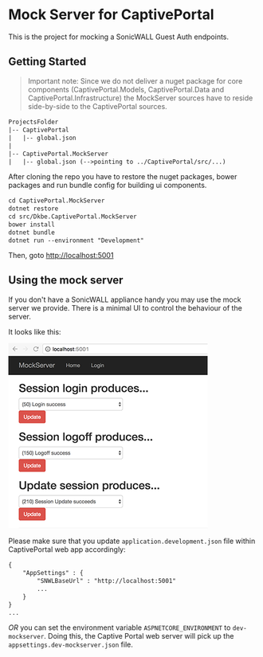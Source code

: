 # Mock Server for CaptivePortal

This is the project for mocking a SonicWALL Guest Auth endpoints.

## Getting Started

> Important note: Since we do not deliver a nuget package for core components (CaptivePortal.Models, CaptivePortal.Data and CaptivePortal.Infrastructure) the MockServer sources have to reside side-by-side to the CaptivePortal sources. 


```
ProjectsFolder
|-- CaptivePortal
|   |-- global.json
|
|-- CaptivePortal.MockServer
|   |-- global.json (-->pointing to ../CaptivePortal/src/...)
```

After cloning the repo you have to restore the nuget packages, bower packages and run bundle config for building ui components.

```
cd CaptivePortal.MockServer
dotnet restore
cd src/Dkbe.CaptivePortal.MockServer
bower install
dotnet bundle
dotnet run --environment "Development"
```

Then, goto [http://localhost:5001](http://localhost:5001)

## Using the mock server
If you don't have a SonicWALL appliance handy you may use the mock server we provide. There is a minimal UI to control the behaviour of the server. 

It looks like this:


![alt](misc/mockserver_ui.png)

Please make sure that you update `application.development.json` file within CaptivePortal web app accordingly: 
```
{
    "AppSettings" : {
        "SNWLBaseUrl" : "http://localhost:5001"
        ...
    }
}
...
```
_OR_ you can set the environment variable `ASPNETCORE_ENVIRONMENT` to `dev-mockserver`. Doing this, the Captive Portal web server will pick up the `appsettings.dev-mockserver.json` file.

